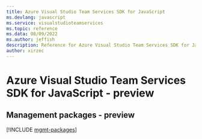 ```yaml
---
title: Azure Visual Studio Team Services SDK for JavaScript
ms.devlang: javascript
ms.service: visualstudioteamservices
ms.topic: reference
ms.data: 08/09/2022
ms.author: jeffish
description: Reference for Azure Visual Studio Team Services SDK for JavaScript
author: xirzec
---
```

# Azure Visual Studio Team Services SDK for JavaScript - preview

## Management packages - preview
[!INCLUDE [mgmt-packages](visual-studio-team-services-mgmt-index.md)]